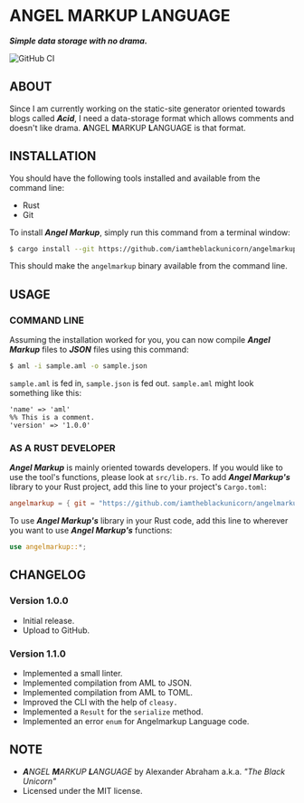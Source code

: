 # **A**NGEL **M**ARKUP **L**ANGUAGE

***Simple data storage with no drama.***

![GitHub CI](https://github.com/iamtheblackunicorn/angelmarkup/actions/workflows/rust.yml/badge.svg)

## ABOUT

Since I am currently working on the static-site generator oriented towards blogs called ***Acid***, I need a data-storage format which allows comments and doesn't like drama. **A**NGEL **M**ARKUP **L**ANGUAGE is that format.

## INSTALLATION

You should have the following tools installed and available from the command line:

- Rust
- Git

To install ***Angel Markup***, simply run this command from a terminal window:

```bash
$ cargo install --git https://github.com/iamtheblackunicorn/angelmarkup
```

This should make the `angelmarkup` binary available from the command line.

## USAGE

### COMMAND LINE

Assuming the installation worked for you, you can now compile ***Angel Markup*** files to ***JSON*** files using this command:

```bash
$ aml -i sample.aml -o sample.json
```

`sample.aml` is fed in, `sample.json` is fed out. `sample.aml` might look something like this:

```text
'name' => 'aml'
%% This is a comment.
'version' => '1.0.0'
```

### AS A RUST DEVELOPER

***Angel Markup*** is mainly oriented towards developers. If you would like to use the tool's functions, please look at `src/lib.rs`.
To add ***Angel Markup's*** library to your Rust project, add this line to your project's `Cargo.toml`:

```TOML
angelmarkup = { git = "https://github.com/iamtheblackunicorn/angelmarkup", version = "1.1.0" }
```

To use ***Angel Markup's*** library in your Rust code, add this line to wherever you want to use ***Angel Markup's*** functions:

```Rust
use angelmarkup::*;
```

## CHANGELOG

### Version 1.0.0

- Initial release.
- Upload to GitHub.

### Version 1.1.0

- Implemented a small linter.
- Implemented compilation from AML to JSON.
- Implemented compilation from AML to TOML.
- Improved the CLI with the help of `cleasy.`
- Implemented a `Result` for the `serialize` method.
- Implemented an error `enum` for Angelmarkup Language code.

## NOTE

- ***A**NGEL **M**ARKUP **L**ANGUAGE* by Alexander Abraham a.k.a. *"The Black Unicorn"*
- Licensed under the MIT license.
